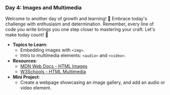### **Day 4: Images and Multimedia**

Welcome to another day of growth and learning! 🚀 Embrace today's challenge with enthusiasm and determination. Remember, every line of code you write brings you one step closer to mastering your craft. Let's make today count! 💪

- **Topics to Learn**:
  - Embedding images with `<img>`.
  - Intro to multimedia elements: `<audio>` and `<video>`.
- **Resources**:
  - [MDN Web Docs - HTML Images](https://developer.mozilla.org/en-US/docs/Web/HTML/Element/img)
  - [W3Schools - HTML Multimedia](https://www.w3schools.com/html/html_media.asp)
- **Mini Project**:
  - Create a webpage showcasing an image gallery, and add an audio or video element.
